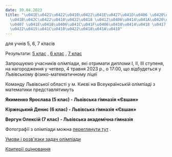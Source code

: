 ```yaml
---
date: 30.04.2023
title: "\u041E\u0421\u0422\u0410\u0422\u041E\u0427\u041D\u0406 \u0420\u0415\u0417\u0423\
  \u041B\u042C\u0422\u0410\u0422\u0418 \u0412\u0406\u0414\u041A\u0420\u0418\u0422\u041E\
  \u0407 \u041E\u041B\u0406\u041C\u041F\u0406\u0410\u0414\u0418 \u0417 \u041C\u0410\
  \u0422\u0415\u041C\u0410\u0422\u0418\u041A\u0418"
---
```

для учнів 5, 6, 7 класів

Результати:
[5 клас](/files/остаточні-результати-остаточні-результати-5-клас-2023.pdf "остаточні результати 5 клас 2023.pdf")
,
[6 клас](/files/остаточні-результати-остаточні-результати-6-клас-2023.pdf "остаточні результати 6 клас 2023.pdf")
,
[7 клас](/files/остаточні-результати-остаточні-результати-7-клас-2023.pdf "остаточні результати 7 клас 2023.pdf")

Запрошуємо учасників олімпіади, які отримати дипломи I, II, III ступеня, на нагородження у четвер, 4 травня 2023 р., о 17:00, що відбудеться у Львівському фізико-математичному ліцеї

Команду Львівської області у м. Києві на Всеукраїнській олімпіаді з математики представлятимуть

**Якименко Ярослава (5 клас) - Львівська гімназія «Євшан»**

**Кіржецький Денис (6 клас) - Львівська гімназія «Євшан»**

**Вергун Олексій (7 клас) - Львівська академічна гімназія**

Фотографії з олімпіади можна
[переглянути тут](https://photos.app.goo.gl/YcksaWD89Dvpuu4PA)
.

[Умови і розв'язки задач олімпіади](/files/остаточні-результати-розвязки_відкритої_олімпіади_з_математики_2023.pdf "розв'язки_відкритої_олімпіади_з_математики_2023.pdf")

[Критерії оцінювання](/files/остаточні-результати-критерії_відкритої_олімпіади_з_математики_2023.pdf "критерії_відкритої_олімпіади_з_математики_2023.pdf")